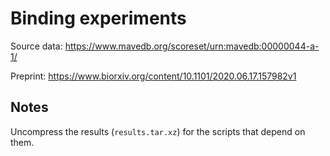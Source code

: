 # Binding experiments

Source data:
https://www.mavedb.org/scoreset/urn:mavedb:00000044-a-1/

Preprint:
https://www.biorxiv.org/content/10.1101/2020.06.17.157982v1


## Notes

Uncompress the results (`results.tar.xz`) for the scripts that depend on them.